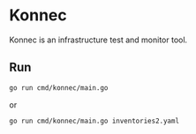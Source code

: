 # Konnec

Konnec is an infrastructure test and monitor tool.

## Run

```sh
go run cmd/konnec/main.go
```

or

```sh
go run cmd/konnec/main.go inventories2.yaml
```